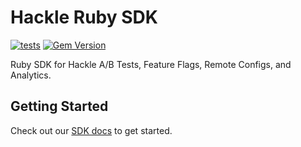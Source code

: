 # Hackle Ruby SDK
[![tests](https://github.com/hackle-io/hackle-ruby-sdk/actions/workflows/test.yml/badge.svg)](https://github.com/hackle-io/hackle-ruby-sdk/actions/workflows/test.yml)
[![Gem Version](https://img.shields.io/gem/v/hackle-ruby-sdk)](https://rubygems.org/gems/hackle-ruby-sdk)


Ruby SDK for Hackle A/B Tests, Feature Flags, Remote Configs, and Analytics.

## Getting Started
Check out our [SDK docs](https://docs.hackle.io/docs/ruby-sdk-init) to get started.
